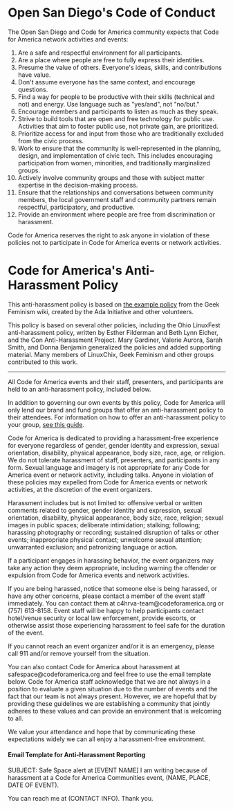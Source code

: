 # Open San Diego's Code of Conduct

The Open San Diego and Code for America community expects that Code for
America network activities and events:

1.  Are a safe and respectful environment for all participants.
2.  Are a place where people are free to fully express their identities.
3.  Presume the value of others. Everyone's ideas, skills, and
    contributions have value.
4.  Don't assume everyone has the same context, and encourage questions.
5.  Find a way for people to be productive with their skills (technical
    and not) and energy. Use language such as "yes/and", not "no/but."
6.  Encourage members and participants to listen as much as they speak.
7.  Strive to build tools that are open and free technology for public
    use. Activities that aim to foster public use, not private gain, are
    prioritized.
8.  Prioritize access for and input from those who are traditionally
    excluded from the civic process.
9.  Work to ensure that the community is well-represented in the
    planning, design, and implementation of civic tech. This includes
    encouraging participation from women, minorities, and traditionally
    marginalized groups.
10. Actively involve community groups and those with subject matter
    expertise in the decision-making process.
11. Ensure that the relationships and conversations between community
    members, the local government staff and community partners remain
    respectful, participatory, and productive.
12. Provide an environment where people are free from discrimination or
    harassment.

Code for America reserves the right to ask anyone in violation of these
policies not to participate in Code for America events or network
activities.

# Code for America's Anti-Harassment Policy

This anti-harassment policy is based on [the example
policy](http://geekfeminism.wikia.com/wiki/Conference_anti-harassment/Policy)
from the Geek Feminism wiki, created by the Ada Initiative and other
volunteers.

This policy is based on several other policies, including the Ohio
LinuxFest anti-harassment policy, written by Esther Filderman and Beth
Lynn Eicher, and the Con Anti-Harassment Project. Mary Gardiner, Valerie
Aurora, Sarah Smith, and Donna Benjamin generalized the policies and
added supporting material. Many members of LinuxChix, Geek Feminism and
other groups contributed to this work.

------------------------------------------------------------------------

All Code for America events and their staff, presenters, and
participants are held to an anti-harassment policy, included below.

In addition to governing our own events by this policy, Code for America
will only lend our brand and fund groups that offer an anti-harassment
policy to their attendees. For information on how to offer an
anti-harassment policy to your group, [see this
guide](https://docs.google.com/a/codeforamerica.org/document/d/1Zg2FDt7awgfCmdcbzMwKHMb1A7KDOhs_z7ibCb3TLLQ/edit).

Code for America is dedicated to providing a harassment-free experience
for everyone regardless of gender, gender identity and expression,
sexual orientation, disability, physical appearance, body size, race,
age, or religion. We do not tolerate harassment of staff, presenters,
and participants in any form. Sexual language and imagery is not
appropriate for any Code for America event or network activity,
including talks. Anyone in violation of these policies may expelled from
Code for America events or network activities, at the discretion of the
event organizers.

Harassment includes but is not limited to: offensive verbal or written
comments related to gender, gender identity and expression, sexual
orientation, disability, physical appearance, body size, race, religion;
sexual images in public spaces; deliberate intimidation; stalking;
following; harassing photography or recording; sustained disruption of
talks or other events; inappropriate physical contact; unwelcome sexual
attention; unwarranted exclusion; and patronizing language or action.

If a participant engages in harassing behavior, the event organizers may
take any action they deem appropriate, including warning the offender or
expulsion from Code for America events and network activities.

If you are being harassed, notice that someone else is being harassed,
or have any other concerns, please contact a member of the event staff
immediately. You can contact them at c4hrva-team\@codeforamerica.org or
(757) 613-8158. Event staff will be happy to help participants contact
hotel/venue security or local law enforcement, provide escorts, or
otherwise assist those experiencing harassment to feel safe for the
duration of the event.

If you cannot reach an event organizer and/or it is an emergency, please
call 911 and/or remove yourself from the situation.

You can also contact Code for America about harassment at
safespace\@codeforamerica.org and feel free to use the email template
below. Code for America staff acknowledge that we are not always in a
position to evaluate a given situation due to the number of events and
the fact that our team is not always present. However, we are hopeful
that by providing these guidelines we are establishing a community that
jointly adheres to these values and can provide an environment that is
welcoming to all.

We value your attendance and hope that by communicating these
expectations widely we can all enjoy a harassment-free environment.

#### Email Template for Anti-Harassment Reporting

SUBJECT: Safe Space alert at \[EVENT NAME\] I am writing because of
harassment at a Code for America Communities event, (NAME, PLACE, DATE
OF EVENT).

You can reach me at (CONTACT INFO). Thank you.
